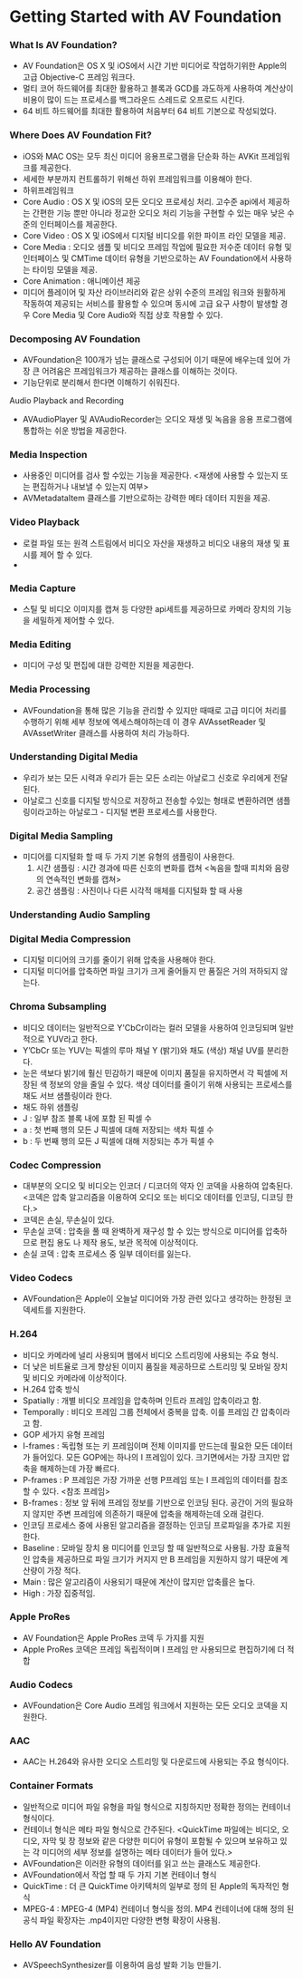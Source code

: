 # Getting Started with AV Foundation

### What Is AV Foundation?
- AV Foundation은 OS X 및 iOS에서 시간 기반 미디어로 작업하기위한 Apple의 고급 Objective-C 프레임 워크다.
- 멀티 코어 하드웨어를 최대한 활용하고 블록과 GCD를 과도하게 사용하여 계산상이 비용이 많이 드는 프로세스를 백그라운드 스레드로 오프로드 시킨다.
- 64 비트 하드웨어를 최대한 활용하여 처음부터 64 비트 기본으로 작성되었다.

### Where Does AV Foundation Fit?
- iOS와 MAC OS는 모두 최신 미디어 응용프로그램을 단순화 하는 AVKit 프레임워크를 제공한다.
- 세세한 부분까지 컨트롤하기 위해선 하위 프레임워크를 이용해야 한다.
- 하위프레임워크
- Core Audio : OS X 및 iOS의 모든 오디오 프로세싱 처리. 고수준 api에서 제공하는 간편한 기능 뿐만 아니라 정교한 오디오 처리 기능을 구현할 수 있는 매우 낮은 수준의 인터페이스를 제공한다.
- Core Video : OS X 및 iOS에서 디지털 비디오를 위한 파이프 라인 모델을 제공.
- Core Media : 오디오 샘플 및 비디오 프레임 작업에 필요한 저수준 데이터 유형 및 인터페이스 및 CMTime 데이터 유형을 기반으로하는 AV Foundation에서 사용하는 타이밍 모델을 제공.
- Core Animation : 애니메이션 제공
- 미디어 플레이어 및 자산 라이브러리와 같은 상위 수준의 프레임 워크와 원활하게 작동하여 제공되는 서비스를 활용할 수 있으며 동시에 고급 요구 사항이 발생할 경우 Core Media 및 Core Audio와 직접 상호 작용할 수 있다.

### Decomposing AV Foundation
- AVFoundation은 100개가 넘는 클래스로 구성되어 이기 때문에 배우는데 있어 가장 큰 어려움은 프레임워크가 제공하는 클래스를 이해하는 것이다.
- 기능단위로 분리해서 한다면 이해하기 쉬워진다.

Audio Playback and Recording
- AVAudioPlayer 및 AVAudioRecorder는 오디오 재생 및 녹음을 응용 프로그램에 통합하는 쉬운 방법을 제공한다.

### Media Inspection
- 사용중인 미디어를 검사 할 수있는 기능을 제공한다. <재생에 사용할 수 있는지 또는 편집하거나 내보낼 수 있는지 여부>
- AVMetadataItem 클래스를 기반으로하는 강력한 메타 데이터 지원을 제공.

### Video Playback
- 로컬 파일 또는 원격 스트림에서 비디오 자산을 재생하고 비디오 내용의 재생 및 표시를 제어 할 수 있다.
- 
### Media Capture
- 스틸 및 비디오 이미지를 캡쳐 등 다양한 api세트를 제공하므로 카메라 장치의 기능을 세밀하게 제어할 수 있다.

### Media Editing
- 미디어 구성 및 편집에 대한 강력한 지원을 제공한다.

### Media Processing
- AVFoundation을 통해 많은 기능을 관리할 수 있지만 때때로 고급 미디어 처리를 수행하기 위해 세부 정보에 엑세스해야하는데 이 경우 AVAssetReader 및 AVAssetWriter 클래스를 사용하여 처리 가능하다.

### Understanding Digital Media
- 우리가 보는 모든 시력과 우리가 듣는 모든 소리는 아날로그 신호로 우리에게 전달된다.
- 아날로그 신호를 디지털 방식으로 저장하고 전송할 수있는 형태로 변환하려면 샘플링이라고하는 아날로그 - 디지털 변환 프로세스를 사용한다.

### Digital Media Sampling
- 미디어를 디지털화 할 때 두 가지 기본 유형의 샘플링이 사용한다.
  1. 시간 샘플링 : 시간 경과에 따른 신호의 변화를 캡쳐 <녹음을 할때 피치와 음량의 연속적인 변화를 캡쳐>
  2. 공간 샘플링 : 사진이나 다른 시각적 매체를 디지털화 할 때 사용

### Understanding Audio Sampling


### Digital Media Compression
- 디지털 미디어의 크기를 줄이기 위해 압축을 사용해야  한다.
- 디지털 미디어를 압축하면 파일 크기가 크게 줄어들지 만 품질은 거의 저하되지 않는다.

### Chroma Subsampling
- 비디오 데이터는 일반적으로 Y'CbCr이라는 컬러 모델을 사용하여 인코딩되며 일반적으로 YUV라고 한다.
- Y’CbCr 또는 YUV는 픽셀의 루마 채널 Y (밝기)와 채도 (색상) 채널 UV를 분리한다.
- 눈은 색보다 밝기에 훨신 민감하기 때문에 이미지 품질을 유지하면서 각 픽셀에 저장된 색 정보의 양을 줄일 수 있다. 색상 데이터를 줄이기 위해 사용되는 프로세스를 채도 서브 샘플링이라 한다.
- 채도 하위 샘플링
- J : 일부 참조 블록 내에 포함 된 픽셀 수
- a : 첫 번째 행의 모든 ​​J 픽셀에 대해 저장되는 색차 픽셀 수
- b : 두 번째 행의 모든 ​​J 픽셀에 대해 저장되는 추가 픽셀 수

### Codec Compression
- 대부분의 오디오 및 비디오는 인코더 / 디코더의 약자 인 코덱을 사용하여 압축된다. <코덱은 압축 알고리즘을 이용하여 오디오 또는 비디오 데이터를 인코딩, 디코딩 한다.>
- 코덱은 손실, 무손실이 있다.
- 무손실 코덱 : 압축을 풀 때 완벽하게 재구성 할 수 있는 방식으로 미디어를 압축하므로 편집 용도 나 제작 용도, 보관 목적에 이상적이다.
- 손실 코덱 : 압축 프로세스 중 일부 데이터를 잃는다.

### Video Codecs
- AVFoundation은 Apple이 오늘날 미디어와 가장 관련 있다고 생각하는 한정된 코덱세트를 지원한다.

### H.264
- 비디오 카메라에 널리 사용되며 웹에서 비디오 스트리밍에 사용되는 주요 형식.
- 더 낮은 비트율로 크게 향상된 이미지 품질을 제공하므로 스트리밍 및 모바일 장치 및 비디오 카메라에 이상적이다.
- H.264 압축 방식
- Spatially : 개별 비디오 프레임을 압축하며 인트라 프레임 압축이라고 함.
- Temporally : 비디오 프레임 그룹 전체에서 중복을 압축. 이를 프레임 간 압축이라고 함.
- GOP 세가지 유형 프레임
- I-frames : 독립형 또는 키 프레임이며 전체 이미지를 만드는데 필요한 모든 데이터가 들어있다. 모든 GOP에는 하나의 I 프레임이 있다. 크기면에서는 가장 크지만 압축을 해제하는데 가장 빠르다.
- P-frames : P 프레임은 가장 가까운 선행 P프레임 또는 I 프레임의 데이터를 참조 할 수 있다. <참조 프레임>
- B-frames : 정보 앞 뒤에 프레임 정보를 기반으로 인코딩 된다. 공간이 거의 필요하지 않지만 주변 프레임에 의존하기 때문에 압축을 해제하는데 오래 걸린다.
- 인코딩 프로세스 중에 사용된 알고리즘을 결정하는 인코딩 프로파일을 추가로 지원한다.
- Baseline : 모바일 장치 용 미디어를 인코딩 할 때 일반적으로 사용됨. 가장 효율적인 압축을 제공하므로 파일 크기가 커지지 만 B 프레임을 지원하지 않기 때문에 계산량이 가장 적다.
- Main : 많은 알고리즘이 사용되기 때문에 계산이 많지만 압축률은 높다.
- High : 가장 집중적임.

### Apple ProRes
- AV Foundation은 Apple ProRes 코덱 두 가지를 지원
- Apple ProRes 코덱은 프레임 독립적이며 I 프레임 만 사용되므로 편집하기에 더 적합

### Audio Codecs
- AVFoundation은 Core Audio 프레임 워크에서 지원하는 모든 오디오 코덱을 지원한다.

### AAC
- AAC는 H.264와 유사한 오디오 스트리밍 및 다운로드에 사용되는 주요 형식이다.

### Container Formats
- 일반적으로 미디어 파일 유형을 파일 형식으로 지칭하지만 정확한 정의는 컨테이너 형식이다.
- 컨테이너 형식은 메타 파일 형식으로 간주된다. <QuickTime 파일에는 비디오, 오디오, 자막 및 장 정보와 같은 다양한 미디어 유형이 포함될 수 있으며 보유하고 있는 각 미디어의 세부 정보를 설명하는 메타 데이터가 들어 있다.>
- AVFoundation은 이러한 유형의 데이터를 읽고 쓰는 클래스도 제공한다.
- AVFoundation에서 작업 할 때 두 가지 기본 컨테이너 형식
- QuickTime : 더 큰 QuickTime 아키텍처의 일부로 정의 된 Apple의 독자적인 형식
- MPEG-4 : MPEG-4 (MP4) 컨테이너 형식을 정의. MP4 컨테이너에 대해 정의 된 공식 파일 확장자는 .mp4이지만 다양한 변형 확장이 사용됨.

### Hello AV Foundation
- AVSpeechSynthesizer를 이용하여 음성 발화 기능 만들기.


































